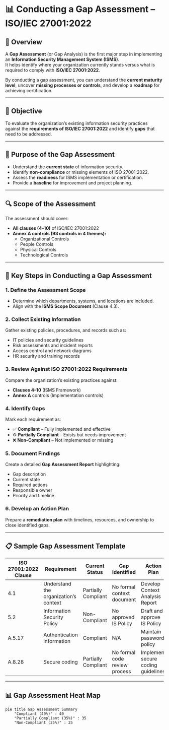 # 📊 Conducting a Gap Assessment – ISO/IEC 27001:2022

## 📖 Overview
A **Gap Assessment** (or Gap Analysis) is the first major step in implementing an **Information Security Management System (ISMS)**.  
It helps identify where your organization currently stands versus what is required to comply with **ISO/IEC 27001:2022**.

By conducting a gap assessment, you can understand the **current maturity level**, uncover **missing processes or controls**, and develop a **roadmap** for achieving certification.

---

## 🎯 Objective
To evaluate the organization’s existing information security practices against the **requirements of ISO/IEC 27001:2022** and identify **gaps** that need to be addressed.

---

## 🧩 Purpose of the Gap Assessment
- Understand the **current state** of information security.  
- Identify **non-compliance** or missing elements of ISO 27001:2022.  
- Assess the **readiness** for ISMS implementation or certification.  
- Provide a **baseline** for improvement and project planning.  

---

## 🔍 Scope of the Assessment
The assessment should cover:
- **All clauses (4–10)** of ISO/IEC 27001:2022  
- **Annex A controls (93 controls in 4 themes):**
  - Organizational Controls  
  - People Controls  
  - Physical Controls  
  - Technological Controls

---

## 🧱 Key Steps in Conducting a Gap Assessment

### 1. Define the Assessment Scope
- Determine which departments, systems, and locations are included.  
- Align with the **ISMS Scope Document** (Clause 4.3).

### 2. Collect Existing Information
Gather existing policies, procedures, and records such as:
- IT policies and security guidelines  
- Risk assessments and incident reports  
- Access control and network diagrams  
- HR security and training records  

### 3. Review Against ISO 27001:2022 Requirements
Compare the organization’s existing practices against:
- **Clauses 4–10** (ISMS Framework)
- **Annex A** controls (Implementation controls)

### 4. Identify Gaps
Mark each requirement as:
- ✅ **Compliant** – Fully implemented and effective  
- ⚙️ **Partially Compliant** – Exists but needs improvement  
- ❌ **Non-Compliant** – Not implemented or missing  

### 5. Document Findings
Create a detailed **Gap Assessment Report** highlighting:
- Gap description  
- Current state  
- Required actions  
- Responsible owner  
- Priority and timeline  

### 6. Develop an Action Plan
Prepare a **remediation plan** with timelines, resources, and ownership to close identified gaps.

---

## 📋 Sample Gap Assessment Template

| ISO 27001:2022 Clause | Requirement | Current Status | Gap Identified | Action Plan | Owner |
|------------------------|--------------|----------------|----------------|-------------|--------|
| 4.1 | Understand the organization’s context | Partially Compliant | No formal context document | Develop Context Analysis Report | ISMS Manager |
| 5.2 | Information Security Policy | Non-Compliant | No approved IS Policy | Draft and approve IS Policy | Compliance Officer |
| A.5.17 | Authentication information | Compliant | N/A | Maintain password policy | IT Team |
| A.8.28 | Secure coding | Partially Compliant | No formal code review process | Implement secure coding guidelines | DevOps Lead |

---

## 📊 Gap Assessment Heat Map

```mermaid
pie title Gap Assessment Summary
    "Compliant (40%)" : 40
    "Partially Compliant (35%)" : 35
    "Non-Compliant (25%)" : 25
